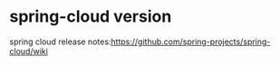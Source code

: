 # spring-cloud version

spring cloud release notes:https://github.com/spring-projects/spring-cloud/wiki

